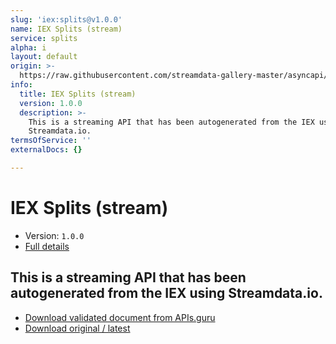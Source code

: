 ```yaml
---
slug: 'iex:splits@v1.0.0'
name: IEX Splits (stream)
service: splits
alpha: i
layout: default
origin: >-
  https://raw.githubusercontent.com/streamdata-gallery-master/asyncapi/master/_listings/iex/iex-splits-stream-async.md
info:
  title: IEX Splits (stream)
  version: 1.0.0
  description: >-
    This is a streaming API that has been autogenerated from the IEX using
    Streamdata.io.
termsOfService: ''
externalDocs: {}

---
```

# IEX Splits (stream)

* Version: `1.0.0`
* [Full details](../html/iex:splits@v1.0.0.html)



## This is a streaming API that has been autogenerated from the IEX using Streamdata.io.



* [Download validated document from APIs.guru](https://raw.githubusercontent.com/APIs-guru/asyncapi-directory/master/docs/APIs/iex%3Asplits%40v1.0.0.yaml)
* [Download original / latest](https://raw.githubusercontent.com/streamdata-gallery-master/asyncapi/master/_listings/iex/iex-splits-stream-async.md)

<script type="application/ld+json">
{
  "@context": "http://schema.org/",
  "@type": "WebAPI",
  "description": "This is a streaming API that has been autogenerated from the IEX using Streamdata.io.",
  "documentation": "",

  "name": "IEX Splits (stream)"
}
</script>
